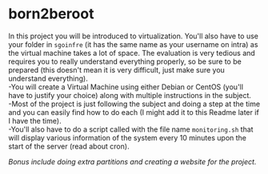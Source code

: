 # born2beroot

In this project you will be introduced to virtualization. You'll also have to use your folder in `sgoinfre` (it has the same name as your username on intra) as the virtual machine takes a lot of space. The evaluation is very tedious and requires you to really understand everything properly, so be sure to be prepared (this doesn't mean it is very difficult, just make sure you understand everything).  
-You will create a Virtual Machine using either Debian or CentOS (you'll have to justify your choice) along with multiple instructions in the subject.  
-Most of the project is just following the subject and doing a step at the time and you can easily find how to do each (I might add it to this Readme later if I have the time).  
-You'll also have to do a script called with the file name `monitoring.sh` that will display various information of the system every 10 minutes upon the start of the server (read about cron).  

*Bonus include doing extra partitions and creating a website for the project.*
